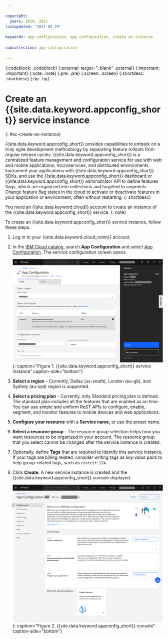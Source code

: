 ```yaml
---

copyright:
  years: 2020, 2021
lastupdated: "2021-03-29"

keywords: app-configuration, app configuration, create an instance

subcollection: app-configuration

---
```


{:codeblock: .codeblock}
{:external: target="_blank" .external}
{:important: .important}
{:note: .note}
{:pre: .pre}
{:screen: .screen}
{:shortdesc: .shortdesc}
{:tip: .tip}

# Create an {{site.data.keyword.appconfig_short}} service instance
{: #ac-create-an-instance}

{{site.data.keyword.appconfig_short}} provides capabilities to embark on a truly agile development methodology by separating feature rollouts from regular release cycles. {{site.data.keyword.appconfig_short}} is a centralized feature management and configuration service for use with web and mobile applications, microservices, and distributed environments. Instrument your applications with {{site.data.keyword.appconfig_short}} SDKs, and use the {{site.data.keyword.appconfig_short}} dashboard or {{site.data.keyword.appconfig_short}} administrator API to define features flags, which are organized into collections and targeted to segments. Change feature flag states in the cloud to activate or deactivate features in your application or environment, often without restarting.
{: shortdesc}

You need an {{site.data.keyword.cloud}} account to create an instance of the {{site.data.keyword.appconfig_short}} service.
{: note}

To create an {{site.data.keyword.appconfig_short}} service instance, follow these steps.

1. Log in to your {{site.data.keyword.cloud_notm}} account.
1. In the [IBM Cloud catalog](https://cloud.ibm.com/catalog#services), search **App Configuration** and select [App Configuration](https://cloud.ibm.com/catalog/services/apprapp). The service configuration screen opens.

   ![Create an {{site.data.keyword.appconfig_short}} service instance](images/ac-create-instance.png "Creating an {{site.data.keyword.appconfig_short}} service instance"){: caption="Figure 1. {{site.data.keyword.appconfig_short}} service instance" caption-side="bottom"}

1. **Select a region** - Currently, Dallas (us-south), London (eu-gb), and Sydney (au-syd) region is supported.
1. **Select a pricing plan** - Currently, only Standard pricing plan is defined. The standard plan includes all the features that are enabled as on time. You can use simple and uniform ReST APIs to configure, enable, segment, and monitor features to mobile devices and web applications.
1. **Configure your resource** with a **Service name**, or use the preset name.
1. **Select a resource group** - The resource group selection helps how you want resources to be organized in your account. The resource group that you select cannot be changed after the service instance is created.
1. Optionally, define **Tags** that are required to identify this service instance. If your tags are billing related, consider writing tags as *key:value* pairs to help group-related tags, such as `costctr:124`.
1. Click **Create**. A new service instance is created and the {{site.data.keyword.appconfig_short}} console displayed.

   ![{{site.data.keyword.appconfig_short}} console](images/ac-console.png "{{site.data.keyword.appconfig_short}} console"){: caption="Figure 2. {{site.data.keyword.appconfig_short}} console" caption-side="bottom"}
